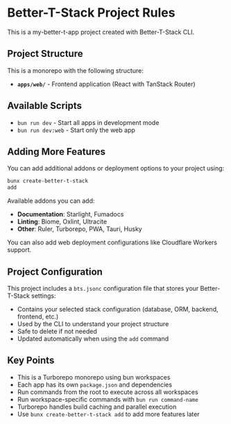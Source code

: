 # Better-T-Stack Project Rules

This is a my-better-t-app project created with Better-T-Stack CLI.

## Project Structure

This is a monorepo with the following structure:

- **`apps/web/`** - Frontend application (React with TanStack Router)




## Available Scripts

- `bun run dev` - Start all apps in development mode
- `bun run dev:web` - Start only the web app




## Adding More Features

You can add additional addons or deployment options to your project using:

```bash
bunx create-better-t-stack
add
```

Available addons you can add:
- **Documentation**: Starlight, Fumadocs
- **Linting**: Biome, Oxlint, Ultracite
- **Other**: Ruler, Turborepo, PWA, Tauri, Husky

You can also add web deployment configurations like Cloudflare Workers support.

## Project Configuration

This project includes a `bts.jsonc` configuration file that stores your Better-T-Stack settings:

- Contains your selected stack configuration (database, ORM, backend, frontend, etc.)
- Used by the CLI to understand your project structure
- Safe to delete if not needed
- Updated automatically when using the `add` command

## Key Points

- This is a Turborepo monorepo using bun workspaces
- Each app has its own `package.json` and dependencies
- Run commands from the root to execute across all workspaces
- Run workspace-specific commands with `bun run command-name`
- Turborepo handles build caching and parallel execution
- Use `bunx
create-better-t-stack add` to add more features later
